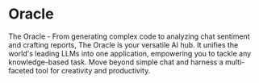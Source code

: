 # Oracle
The Oracle - From generating complex code to analyzing chat sentiment and crafting reports, The Oracle is your versatile AI hub. It unifies the world's leading LLMs into one application, empowering you to tackle any knowledge-based task. Move beyond simple chat and harness a multi-faceted tool for creativity and productivity.
